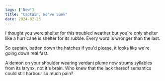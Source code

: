 ```yaml
---
tags: ['New']
title: "Captain, We've Sunk"
date: 2024-02-26
---
```


I thought you were shelter for this troubled weather but you're only shelter like a hurricane is shelter for its rubble. Every word is wronger than the last.

So captain, batten down the hatches if you'd please, it looks like we're going down real fast.

A demon on your shoulder wearing verdant plume now strums syllables from its larynx, not it's brain. Who knew that the lack thereof semantics could still harbour so much pain?
